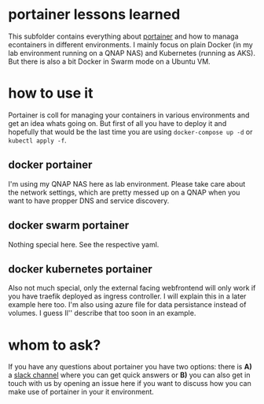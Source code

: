 # portainer lessons learned
This subfolder contains everything about [portainer](https://www.portainer.io/) and how to managa econtainers in different environments. I mainly focus on plain Docker (in my lab environment running on a QNAP NAS) and Kubernetes (running as AKS). But there is also a bit Docker in Swarm mode on a Ubuntu VM.

# how to use it
Portainer is coll for managing your containers in various environments and get an idea whats going on. But first of all you have to deploy it and hopefully that would be the last time you are using `docker-compose up -d` or `kubectl apply -f`.

## docker portainer
I'm using my QNAP NAS here as lab environment. Please take care about the network settings, which are pretty messed up on a QNAP when you want to have propper DNS and service discovery.

## docker swarm portainer
Nothing special here. See the respective yaml.

## docker kubernetes portainer
Also not much special, only the external facing webfrontend will only work if you have traefik deployed as ingress controller. I will explain this in a later example here too. I'm also using azure file for data persistance instead of volumes. I guess Il'' describe that too soon in an example.

# whom to ask?

If you have any questions about portainer you have two options: there is **A)** a [slack channel](https://portainer.slack.com) where you can get quick answers or **B)** you can also get in touch with us by opening an issue here if you want to discuss how you can make use of portainer in your it environment.